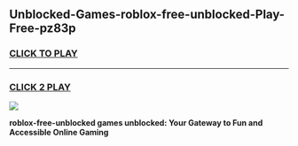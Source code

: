 
## Unblocked-Games-roblox-free-unblocked-Play-Free-pz83p
<h3>
<a href="https://premium76.site?title=roblox-free-unblocked&ref=19M">CLICK TO PLAY</a></h3>
<hr>

<h3>
<a href="https://premium76.site?title=roblox-free-unblocked&ref=19M">CLICK 2 PLAY</a>
  
</h3>

<a href="https://premium76.site?title=roblox-free-unblocked&ref=19M"><img src="https://clearcache.store/games.png"></a>


**roblox-free-unblocked games unblocked: Your Gateway to Fun and Accessible Online Gaming**
